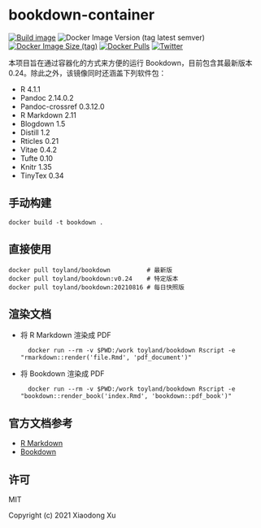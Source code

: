 <!--
SPDX-FileCopyrightText: 2021 Xiaodong Xu <xuxiaodong@pm.me>

SPDX-License-Identifier: MIT
-->

# bookdown-container

[![Build image](https://github.com/xuxiaodong/bookdown-container/actions/workflows/build-image.yml/badge.svg)](https://github.com/xuxiaodong/bookdown-container/actions/workflows/build-image.yml) ![Docker Image Version (tag latest semver)](https://img.shields.io/docker/v/toyland/bookdown/v0.24) [![Docker Image Size (tag)](https://img.shields.io/docker/image-size/toyland/bookdown/latest)](https://hub.docker.com/r/toyland/bookdown) [![Docker Pulls](https://img.shields.io/docker/pulls/toyland/bookdown)](https://hub.docker.com/r/toyland/bookdown) [![Twitter](https://img.shields.io/twitter/follow/linuxtoy?style=social)](https://twitter.com/intent/follow?screen_name=linuxtoy)

本项目旨在通过容器化的方式来方便的运行 Bookdown，目前包含其最新版本 0.24。除此之外，该镜像同时还涵盖下列软件包：

- R 4.1.1
- Pandoc 2.14.0.2
- Pandoc-crossref 0.3.12.0
- R Markdown 2.11
- Blogdown 1.5
- Distill 1.2
- Rticles 0.21
- Vitae 0.4.2
- Tufte 0.10
- Knitr 1.35
- TinyTex 0.34

## 手动构建

    docker build -t bookdown .

## 直接使用

    docker pull toyland/bookdown          # 最新版
	docker pull toyland/bookdown:v0.24    # 特定版本
    docker pull toyland/bookdown:20210816 # 每日快照版

## 渲染文档

- 将 R Markdown 渲染成 PDF

        docker run --rm -v $PWD:/work toyland/bookdown Rscript -e "rmarkdown::render('file.Rmd', 'pdf_document')"

- 将 Bookdown 渲染成 PDF

        docker run --rm -v $PWD:/work toyland/bookdown Rscript -e "bookdown::render_book('index.Rmd', 'bookdown::pdf_book')"

## 官方文档参考

- [R Markdown](https://rmarkdown.rstudio.com)
- [Bookdown](https://bookdown.org/yihui/bookdown/)

## 许可

MIT

Copyright (c) 2021 Xiaodong Xu
